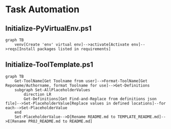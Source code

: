 # Task Automation

## Initialize-PyVirtualEnv.ps1

```mermaid
graph TB
    venv[Create 'env' virtual env]-->activate[Activate env]-->reqs[Install packages listed in requirements]
```

## Initialize-ToolTemplate.ps1

```mermaid
graph TB
    Get-ToolName[Get Toolname from user]-->Format-ToolName[Get Reponame/Authorname, format Toolname for use]-->Get-Definitions
    subgraph Set-AllPlaceholderValues
        direction LR
        Get-Definitions[Get Find-and-Replace from definitions json file]-->Set-PlaceholderValue[Replace values in defined locations]--for each-->Set-PlaceholderValue
    end
    Set-PlaceholderValue-->D[Rename README.md to TEMPLATE_README.md]-->E[Rename PROJ_README.md to README.md]
```